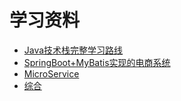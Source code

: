 # 学习资料
- [Java技术栈完整学习路线](https://www.bilibili.com/read/cv5702420?spm_id_from=333.999.0.0)
- [SpringBoot+MyBatis实现的电商系统](https://github.com/macrozheng/mall-learning)
- [MicroService](http://c.biancheng.net/springcloud/micro-service.html)
- [综合](https://github.com/whx123/JavaHome)
